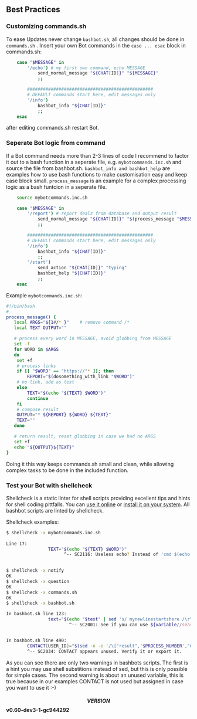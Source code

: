 ## Best Practices

### Customizing commands.sh

To ease Updates never change ```bashbot.sh```, all changes should be done in ```commands.sh``` .
Insert your own Bot commands in the ```case ... esac``` block in commands.sh:
```bash
	case "$MESSAGE" in
		'/echo') # my first own command, echo MESSAGE
			send_normal_message "${CHAT[ID]}" "${MESSAGE}"
			;;

		################################################
		# DEFAULT commands start here, edit messages only
		'/info')
			bashbot_info "${CHAT[ID]}"
			;;
	esac
```
after editing commands.sh restart Bot.

### Seperate Bot logic from command

If a Bot command needs more than 2-3 lines of code I recommend to factor it out to a bash function in a seperate file, e.g.
```mybotcommands.inc.sh``` and source the file from bashbot.sh. ```bashbot_info and bashbot_help``` are examples how to use
bash functions to make customisation easy and keep case block small. ```process_message``` is an example for a complex
processing logic as a bash funtcion in a seperate file.
```bash
	source mybotcommands.inc.sh

	case "$MESSAGE" in
		'/report') # report dealz from database and output result
			send_normal_message "${CHAT[ID]}" "$(process_message "$MESSAGE")" 
			;;

		################################################
		# DEFAULT commands start here, edit messages only
		'/info')
			bashbot_info "${CHAT[ID]}"
			;;
		'/start')
			send_action "${CHAT[ID]}" "typing"
			bashbot_help "${CHAT[ID]}"
			;;
	esac
```
Example ```mybotcommands.inc.sh```:
```bash
#!/bin/bash
#
process_message() {
   local ARGS="${1#/* }"	# remove command /*
   local TEXT OUTPUT=""

   # process every word in MESSAGE, avoid globbing from MESSAGE
   set -f
   for WORD in $ARGS
   do
	set +f
	# process links 
	if [[ "$WORD" == "https://"* ]]; then
		REPORT="$(dosomething_with_link "$WORD")"
	# no link, add as text
	else
		TEXT="$(echo "${TEXT} $WORD")"
		continue
	fi
	# compose result
	OUTPUT="* ${REPORT} ${WORD} ${TEXT}"
	TEXT=""
   done

   # return result, reset globbing in case we had no ARGS
   set +f
   echo "${OUTPUT}${TEXT}"
}

```
Doing it this way keeps commands.sh small and clean, while allowing complex tasks to be done in the included function.

### Test your Bot with shellcheck
Shellcheck is a static linter for shell scripts providing excellent tips and hints for shell coding pittfalls. You can [use it online](https://www.shellcheck.net/) or [install it on your system](https://github.com/koalaman/shellcheck#installing).
All bashbot scripts are linted by shellcheck.

Shellcheck examples:
```bash
$ shellcheck -x mybotcommands.inc.sh
 
Line 17:
                TEXT="$(echo "${TEXT} $WORD")"
                      ^-- SC2116: Useless echo? Instead of 'cmd $(echo foo)', just use 'cmd foo'.
 
```
```bash
$ shellcheck -x notify
OK
$ shellcheck -x question
OK
$ shellcheck -x commands.sh
OK
$ shellcheck -x bashbot.sh

In bashbot.sh line 123:
                text="$(echo "$text" | sed 's/ mynewlinestartshere /\r\n/g')" # hack for linebreaks in startproc scripts
                        ^-- SC2001: See if you can use ${variable//search/replace} instead.


In bashbot.sh line 490:
        CONTACT[USER_ID]="$(sed -n -e '/\["result",'$PROCESS_NUMBER',"message","contact","user_id"\]/  s/.*\][ \t]"\(.*\)"$/\1/p' <"$TMP")"
        ^-- SC2034: CONTACT appears unused. Verify it or export it.
```
As you can see there are only two warnings in bashbots scripts. The first is a hint you may use shell substitions instead of sed, but this is only possible for simple cases. The second warning is about an unused variable, this is true because in our examples CONTACT is not used but assigned in case you want to use it :-)

#### $$VERSION$$ v0.60-dev3-1-gc944292

